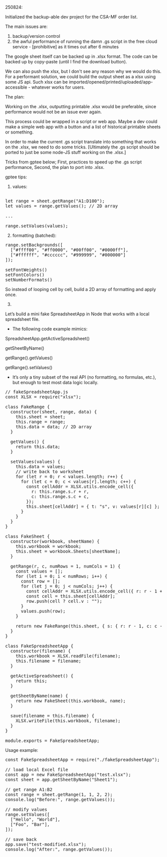 

250824:

Initialized the backup-able dev project for the CSA-MF order list.

The main issues are:
1) backup/version control
2) the awful performance of running the damn .gs script in the free cloud service - [prohibitive] as it times out after 6 minutes

The google sheet itself can be backed up in .xlsx format.
The code can be backed up by copy-paste (until I find the download button).

We can also push the xlsx, but I don't see any reason why we would do this.
For a performant solution, we could build the output sheet as a xlsx using some JS api.
Such xlsx can be imported/opened/printed/uploaded/app-accessible - whatever works for users.

The plan:

Working on the .xlsx, outputting printable .xlsx would be preferable, since performance would not be an issue ever again.

This process could be wrapped in a script or web app. Maybe a dev could make a simple web app with a button and a list of 
historical printable sheets or something.

In order to make the current .gs script translate into something that works on the .xlsx, we need to do some tricks.
[Ultimately the .gs script should be ported to just be some node-JS stuff working on the .xlsx.]

Tricks from gptee below; First, practices to speed up the .gs script performance, Second, the plan to port into .xlsx.


gptee tips:


1) values: 

<pre>

let range = sheet.getRange("A1:D100");
let values = range.getValues(); // 2D array

...

range.setValues(values);
</pre>


2) formatting (batched): 

<pre>
range.setBackgrounds([
  ["#ffff00", "#ff0000", "#00ff00", "#0000ff"],
  ["#ffffff", "#cccccc", "#999999", "#000000"]
]);

setFontWeights()
setFontColors()
setNumberFormats()
</pre>

So instead of looping cell by cell, build a 2D array of formatting and apply once.



3) 

Let’s build a mini fake SpreadsheetApp in Node that works with a local spreadsheet file.

- The following code example mimics:

SpreadsheetApp.getActiveSpreadsheet()

getSheetByName()

getRange().getValues()

getRange().setValues()

- It’s only a tiny subset of the real API (no formatting, no formulas, etc.), but enough to test most data logic locally.

<pre>
// fakeSpreadsheetApp.js
const XLSX = require("xlsx");

class FakeRange {
  constructor(sheet, range, data) {
    this.sheet = sheet;
    this.range = range;
    this.data = data; // 2D array
  }

  getValues() {
    return this.data;
  }

  setValues(values) {
    this.data = values;
    // write back to worksheet
    for (let r = 0; r < values.length; r++) {
      for (let c = 0; c < values[r].length; c++) {
        const cellAddr = XLSX.utils.encode_cell({
          r: this.range.s.r + r,
          c: this.range.s.c + c,
        });
        this.sheet[cellAddr] = { t: "s", v: values[r][c] };
      }
    }
  }
}

class FakeSheet {
  constructor(workbook, sheetName) {
    this.workbook = workbook;
    this.sheet = workbook.Sheets[sheetName];
  }

  getRange(r, c, numRows = 1, numCols = 1) {
    const values = [];
    for (let i = 0; i < numRows; i++) {
      const row = [];
      for (let j = 0; j < numCols; j++) {
        const cellAddr = XLSX.utils.encode_cell({ r: r - 1 + i, c: c - 1 + j });
        const cell = this.sheet[cellAddr];
        row.push(cell ? cell.v : "");
      }
      values.push(row);
    }

    return new FakeRange(this.sheet, { s: { r: r - 1, c: c - 1 } }, values);
  }
}

class FakeSpreadsheetApp {
  constructor(filename) {
    this.workbook = XLSX.readFile(filename);
    this.filename = filename;
  }

  getActiveSpreadsheet() {
    return this;
  }

  getSheetByName(name) {
    return new FakeSheet(this.workbook, name);
  }

  save(filename = this.filename) {
    XLSX.writeFile(this.workbook, filename);
  }
}

module.exports = FakeSpreadsheetApp;
</pre>

Usage example: 

<pre>
const FakeSpreadsheetApp = require("./fakeSpreadsheetApp");

// load local Excel file
const app = new FakeSpreadsheetApp("test.xlsx");
const sheet = app.getSheetByName("Sheet1");

// get range A1:B2
const range = sheet.getRange(1, 1, 2, 2);
console.log("Before:", range.getValues());

// modify values
range.setValues([
  ["Hello", "World"],
  ["Foo", "Bar"],
]);

// save back
app.save("test-modified.xlsx");
console.log("After:", range.getValues());
</pre>



